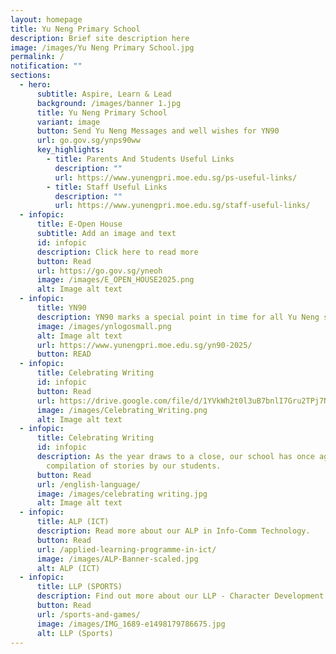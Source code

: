 ```yaml
---
layout: homepage
title: Yu Neng Primary School
description: Brief site description here
image: /images/Yu Neng Primary School.jpg
permalink: /
notification: ""
sections:
  - hero:
      subtitle: Aspire, Learn & Lead
      background: /images/banner 1.jpg
      title: Yu Neng Primary School
      variant: image
      button: Send Yu Neng Messages and well wishes for YN90
      url: go.gov.sg/ynps90ww
      key_highlights:
        - title: Parents And Students Useful Links
          description: ""
          url: https://www.yunengpri.moe.edu.sg/ps-useful-links/
        - title: Staff Useful Links
          description: ""
          url: https://www.yunengpri.moe.edu.sg/staff-useful-links/
  - infopic:
      title: E-Open House
      subtitle: Add an image and text
      id: infopic
      description: Click here to read more
      button: Read
      url: https://go.gov.sg/yneoh
      image: /images/E_OPEN_HOUSE2025.png
      alt: Image alt text
  - infopic:
      title: YN90
      description: YN90 marks a special point in time for all Yu Neng students and staff.
      image: /images/ynlogosmall.png
      alt: Image alt text
      url: https://www.yunengpri.moe.edu.sg/yn90-2025/
      button: READ
  - infopic:
      title: Celebrating Writing
      id: infopic
      button: Read
      url: https://drive.google.com/file/d/1YVkWh2t0l3uB7bnlI7Gru2TPj7NuyFWL/view?usp=sharing
      image: /images/Celebrating_Writing.png
      alt: Image alt text
  - infopic:
      title: Celebrating Writing
      id: infopic
      description: As the year draws to a close, our school has once again published a
        compilation of stories by our students.
      button: Read
      url: /english-language/
      image: /images/celebrating writing.jpg
      alt: Image alt text
  - infopic:
      title: ALP (ICT)
      description: Read more about our ALP in Info-Comm Technology.
      button: Read
      url: /applied-learning-programme-in-ict/
      image: /images/ALP-Banner-scaled.jpg
      alt: ALP (ICT)
  - infopic:
      title: LLP (SPORTS)
      description: Find out more about our LLP - Character Development Through Sports.
      button: Read
      url: /sports-and-games/
      image: /images/IMG_1689-e1498179786675.jpg
      alt: LLP (Sports)
---
```

